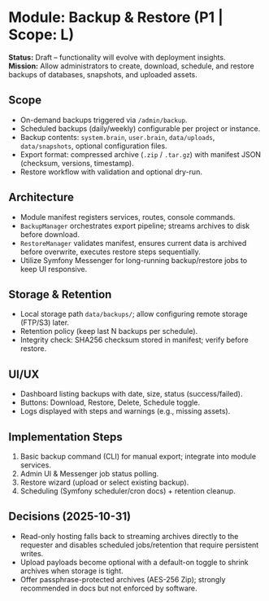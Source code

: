 # Module: Backup & Restore (P1 | Scope: L)

**Status:** Draft – functionality will evolve with deployment insights.  
**Mission:** Allow administrators to create, download, schedule, and restore backups of databases, snapshots, and uploaded assets.

## Scope
- On-demand backups triggered via `/admin/backup`.
- Scheduled backups (daily/weekly) configurable per project or instance.
- Backup contents: `system.brain`, `user.brain`, `data/uploads`, `data/snapshots`, optional configuration files.
- Export format: compressed archive (`.zip` / `.tar.gz`) with manifest JSON (checksum, versions, timestamp).
- Restore workflow with validation and optional dry-run.

## Architecture
- Module manifest registers services, routes, console commands.
- `BackupManager` orchestrates export pipeline; streams archives to disk before download.
- `RestoreManager` validates manifest, ensures current data is archived before overwrite, executes restore steps sequentially.
- Utilize Symfony Messenger for long-running backup/restore jobs to keep UI responsive.

## Storage & Retention
- Local storage path `data/backups/`; allow configuring remote storage (FTP/S3) later.
- Retention policy (keep last N backups per schedule).
- Integrity check: SHA256 checksum stored in manifest; verify before restore.

## UI/UX
- Dashboard listing backups with date, size, status (success/failed).
- Buttons: Download, Restore, Delete, Schedule toggle.
- Logs displayed with steps and warnings (e.g., missing assets).

## Implementation Steps
1. Basic backup command (CLI) for manual export; integrate into module services.
2. Admin UI & Messenger job status polling.
3. Restore wizard (upload or select existing backup).
4. Scheduling (Symfony scheduler/cron docs) + retention cleanup.

## Decisions (2025-10-31)
- Read-only hosting falls back to streaming archives directly to the requester and disables scheduled jobs/retention that require persistent writes.
- Upload payloads become optional with a default-on toggle to shrink archives when storage is tight.
- Offer passphrase-protected archives (AES-256 Zip); strongly recommended in docs but not enforced by software.
